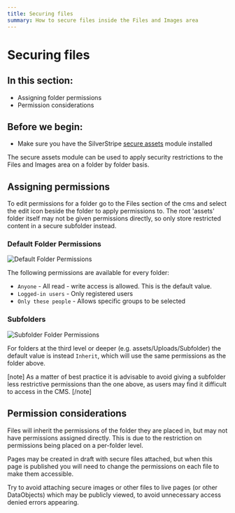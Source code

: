 ```yaml
---
title: Securing files
summary: How to secure files inside the Files and Images area
---
```


# Securing files

## In this section:

* Assigning folder permissions
* Permission considerations

## Before we begin:

* Make sure you have the SilverStripe [secure assets](http://addons.silverstripe.org/add-ons/silverstripe/secureassets) module installed

The secure assets module can be used to apply security restrictions to
the Files and Images area on a folder by folder basis.

## Assigning permissions

To edit permissions for a folder go to the Files section of the cms and select
the edit icon beside the folder to apply permissions to. The root 'assets'
folder itself may not be given permissions directly, so only store restricted
content in a secure subfolder instead.

### Default Folder Permissions

![Default Folder Permissions](_images/default-permissions.png)

The following permissions are available for every folder:

 * `Anyone` - All read - write access is allowed. This is the default value.
 * `Logged-in users` - Only registered users
 * `Only these people` - Allows specific groups to be selected

### Subfolders

![Subfolder Folder Permissions](_images/subfolder-permissions.png)

For folders at the third level or deeper (e.g. assets/Uploads/Subfolder)
the default value is instead `Inherit`, which will use the same
permissions as the folder above.

[note]
As a matter of best practice it is advisable to avoid giving a subfolder
less restrictive permissions than the one above, as users may find
it difficult to access in the CMS.
[/note]

## Permission considerations

Files will inherit the permissions of the folder they are placed in, but
may not have permissions assigned directly. This is due to the restriction
on permissions being placed on a per-folder level.

Pages may be created in draft with secure files attached, but when this page is
published you will need to change the permissions on each file to make them accessible.

Try to avoid attaching secure images or other files to live pages (or other DataObjects)
which may be publicly viewed, to avoid unnecessary access denied errors appearing.